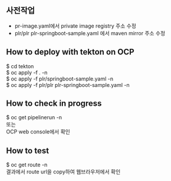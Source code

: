 ## 사전작업
- pr-image.yaml에서 private image registry 주소 수정
- plr/plr plr-springboot-sample.yaml 에서 maven mirror 주소 수정

## How to deploy with tekton on OCP
$ cd tekton   
$ oc apply -f . -n <project>   
$ oc apply -f plr/springboot-sample.yaml -n <project>   
$ oc apply -f plr/plr plr-springboot-sample.yaml -n <project>   
   
## How to check in progress   
$ oc get pipelinerun -n <project>   
또는   
OCP web console에서 확인   

## How to test
$ oc get route -n <project>   
결과에서 route url을 copy하여 웹브라우저에서 확인


